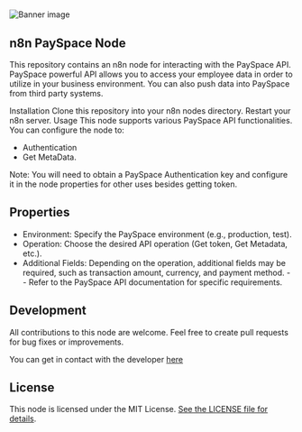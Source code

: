 #

![Banner image](https://user-images.githubusercontent.com/10284570/173569848-c624317f-42b1-45a6-ab09-f0ea3c247648.png)

## n8n PaySpace Node

This repository contains an n8n node for interacting with the PaySpace API. PaySpace powerful API allows you to access your employee data in order to utilize in your business environment. You can also push data into PaySpace from third party systems.

Installation
Clone this repository into your n8n nodes directory.
Restart your n8n server.
Usage
This node supports various PaySpace API functionalities. You can configure the node to:

- Authentication
- Get MetaData.

Note: You will need to obtain a PaySpace Authentication key and configure it in the node properties for other uses besides getting token.

## Properties

- Environment: Specify the PaySpace environment (e.g., production, test).
- Operation: Choose the desired API operation (Get token, Get Metadata, etc.).
- Additional Fields: Depending on the operation, additional fields may be required, such as transaction amount, currency, and payment method. - - Refer to the PaySpace API documentation for specific requirements.

## Development

All contributions to this node are welcome. Feel free to create pull requests for bug fixes or improvements.

You can get in contact with the developer [here](https://github.com/onlypfachi)

## License

This node is licensed under the MIT License. [See the LICENSE file for details](https://github.com/n8n-io/n8n-nodes-starter/blob/master/LICENSE.md).
